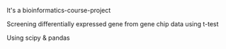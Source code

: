 It's a bioinformatics-course-project

Screening differentially expressed gene from gene chip data using t-test 

Using scipy & pandas 
